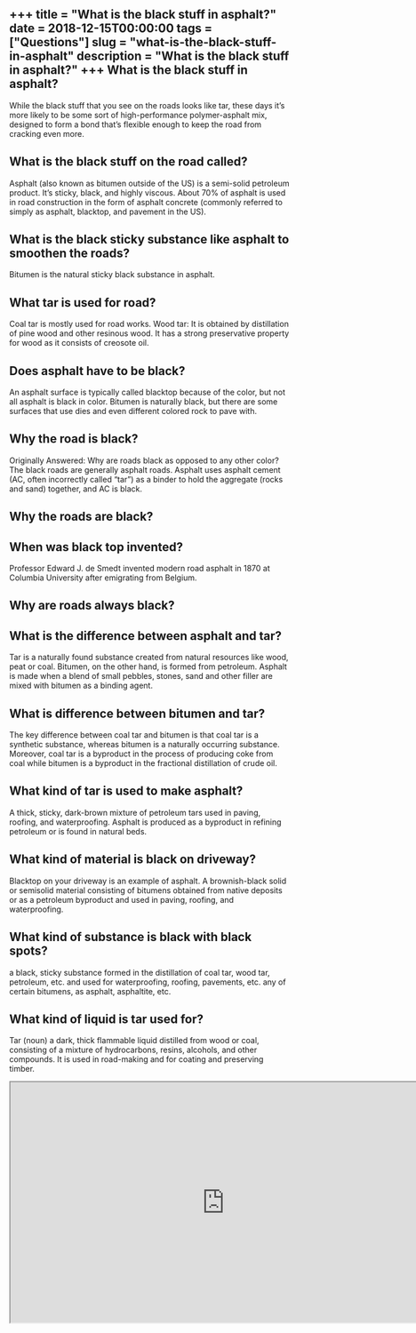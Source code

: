 +++
title = "What is the black stuff in asphalt?"
date = 2018-12-15T00:00:00
tags = ["Questions"]
slug = "what-is-the-black-stuff-in-asphalt"
description = "What is the black stuff in asphalt?"
+++
What is the black stuff in asphalt?
-----------------------------------

While the black stuff that you see on the roads looks like tar, these days it’s more likely to be some sort of high-performance polymer-asphalt mix, designed to form a bond that’s flexible enough to keep the road from cracking even more.

What is the black stuff on the road called?
-------------------------------------------

Asphalt (also known as bitumen outside of the US) is a semi-solid petroleum product. It’s sticky, black, and highly viscous. About 70% of asphalt is used in road construction in the form of asphalt concrete (commonly referred to simply as asphalt, blacktop, and pavement in the US).

What is the black sticky substance like asphalt to smoothen the roads?
----------------------------------------------------------------------

Bitumen is the natural sticky black substance in asphalt.

What tar is used for road?
--------------------------

Coal tar is mostly used for road works. Wood tar: It is obtained by distillation of pine wood and other resinous wood. It has a strong preservative property for wood as it consists of creosote oil.

Does asphalt have to be black?
------------------------------

An asphalt surface is typically called blacktop because of the color, but not all asphalt is black in color. Bitumen is naturally black, but there are some surfaces that use dies and even different colored rock to pave with.

Why the road is black?
----------------------

Originally Answered: Why are roads black as opposed to any other color? The black roads are generally asphalt roads. Asphalt uses asphalt cement (AC, often incorrectly called “tar”) as a binder to hold the aggregate (rocks and sand) together, and AC is black.

Why the roads are black?
------------------------

When was black top invented?
----------------------------

Professor Edward J. de Smedt invented modern road asphalt in 1870 at Columbia University after emigrating from Belgium.

Why are roads always black?
---------------------------

What is the difference between asphalt and tar?
-----------------------------------------------

Tar is a naturally found substance created from natural resources like wood, peat or coal. Bitumen, on the other hand, is formed from petroleum. Asphalt is made when a blend of small pebbles, stones, sand and other filler are mixed with bitumen as a binding agent.

What is difference between bitumen and tar?
-------------------------------------------

The key difference between coal tar and bitumen is that coal tar is a synthetic substance, whereas bitumen is a naturally occurring substance. Moreover, coal tar is a byproduct in the process of producing coke from coal while bitumen is a byproduct in the fractional distillation of crude oil.

What kind of tar is used to make asphalt?
-----------------------------------------

A thick, sticky, dark-brown mixture of petroleum tars used in paving, roofing, and waterproofing. Asphalt is produced as a byproduct in refining petroleum or is found in natural beds.

What kind of material is black on driveway?
-------------------------------------------

Blacktop on your driveway is an example of asphalt. A brownish-black solid or semisolid material consisting of bitumens obtained from native deposits or as a petroleum byproduct and used in paving, roofing, and waterproofing.

What kind of substance is black with black spots?
-------------------------------------------------

a black, sticky substance formed in the distillation of coal tar, wood tar, petroleum, etc. and used for waterproofing, roofing, pavements, etc. any of certain bitumens, as asphalt, asphaltite, etc.

What kind of liquid is tar used for?
------------------------------------

Tar (noun) a dark, thick flammable liquid distilled from wood or coal, consisting of a mixture of hydrocarbons, resins, alcohols, and other compounds. It is used in road-making and for coating and preserving timber.

<iframe allow="accelerometer; autoplay; clipboard-write; encrypted-media; gyroscope; picture-in-picture" allowfullscreen="" class="__youtube_prefs__  epyt-is-override  no-lazyload" data-no-lazy="1" data-origheight="433" data-origwidth="770" data-skipgform_ajax_framebjll="" height="433" id="_ytid_92080" loading="lazy" src="https://www.youtube.com/embed/XKFaC5RYbEM?enablejsapi=1&autoplay=0&cc_load_policy=0&cc_lang_pref=&iv_load_policy=1&loop=0&modestbranding=0&rel=1&fs=1&playsinline=0&autohide=2&theme=dark&color=red&controls=1&" title="YouTube player" width="770"></iframe>
